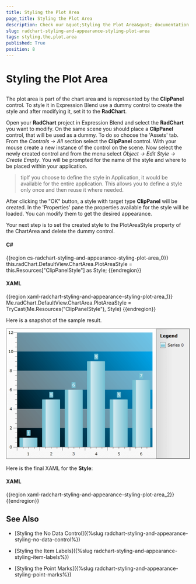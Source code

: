 ```yaml
---
title: Styling the Plot Area
page_title: Styling the Plot Area
description: Check our &quot;Styling the Plot Area&quot; documentation article for the RadChart {{ site.framework_name }} control.
slug: radchart-styling-and-appearance-styling-plot-area
tags: styling,the,plot,area
published: True
position: 8
---
```


# Styling the Plot Area



## 

The plot area is part of the chart area and is represented by the __ClipPanel__ control. To style it in Expression Blend use a dummy control to create the style and after modifying it, set it to the __RadChart__.

Open your __RadChart__ project in Expression Blend and select the __RadChart__ you want to modify. On the same scene you should place a __ClipPanel__ control, that will be used as a dummy. To do so choose the 'Assets' tab. From the *Controls -> All* section select the __ClipPanel__ control. With your mouse create a new instance of the control on the scene. Now select the newly created control and from the menu select *Object -> Edit Style -> Create Empty*. You will be prompted for the name of the style and where to be placed within your application.

>tipIf you choose to define the style in Application, it would be available for the entire application. This allows you to define a style only once and then reuse it where needed.

After clicking the "OK" button, a style with target type __ClipPanel__ will be created. In the 'Properties' pane the properties available for the style will be loaded. You can modify them to get the desired appearance.

Your next step is to set the created style to the PlotAreaStyle property of the ChartArea and delete the dummy control.

#### __C#__

{{region cs-radchart-styling-and-appearance-styling-plot-area_0}}
	this.radChart.DefaultView.ChartArea.PlotAreaStyle = this.Resources["ClipPanelStyle"] as Style;
{{endregion}}



#### __XAML__

{{region xaml-radchart-styling-and-appearance-styling-plot-area_1}}
	Me.radChart.DefaultView.ChartArea.PlotAreaStyle = TryCast(Me.Resources(&quot;ClipPanelStyle&quot;), Style)
{{endregion}}



Here is a snapshot of the sample result.

![WPF RadChart  ](images/RadChart_StylingPlotArea_06.png)

Here is the final XAML for the __Style__:

#### __XAML__

{{region xaml-radchart-styling-and-appearance-styling-plot-area_2}}
	<Style x:Key="ClipPanelStyle" TargetType="telerik:ClipPanel">
	    <Setter Property="Background">
	        <Setter.Value>
	            <LinearGradientBrush SpreadMethod="Pad" StartPoint="0,1" EndPoint="1,0">
	                <GradientStop Offset="0" Color="Black" />
	                <GradientStop Offset="1" Color="#FF00B4FF" />
	            </LinearGradientBrush>
	        </Setter.Value>
	    </Setter>
	</Style>
{{endregion}}



## See Also

 * [Styling the No Data Control]({%slug radchart-styling-and-appearance-styling-no-data-control%})

 * [Styling the Item Labels]({%slug radchart-styling-and-appearance-styling-item-labels%})

 * [Styling the Point Marks]({%slug radchart-styling-and-appearance-styling-point-marks%})

